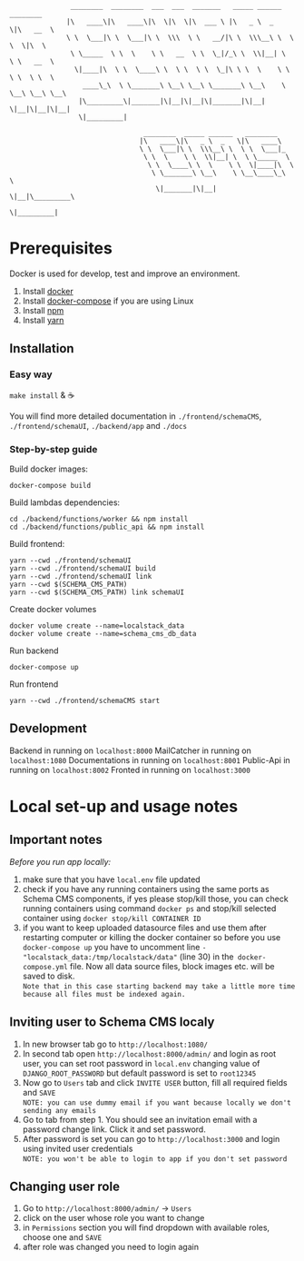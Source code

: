 ```
               ________  ________  ___  ___  _______   _____ ______   ________     
              |\   ____\|\   ____\|\  \|\  \|\  ___ \ |\   _ \  _   \|\   __  \    
              \ \  \___|\ \  \___|\ \  \\\  \ \   __/|\ \  \\\__\ \  \ \  \|\  \   
               \ \_____  \ \  \    \ \   __  \ \  \_|/_\ \  \\|__| \  \ \   __  \  
                \|____|\  \ \  \____\ \  \ \  \ \  \_|\ \ \  \    \ \  \ \  \ \  \ 
                  ____\_\  \ \_______\ \__\ \__\ \_______\ \__\    \ \__\ \__\ \__\
                 |\_________\|_______|\|__|\|__|\|_______|\|__|     \|__|\|__|\|__|
                 \|_________|

                                 ________  _____ ______   ________      
                                |\   ____\|\   _ \  _   \|\   ____\     
                                \ \  \___|\ \  \\\__\ \  \ \  \___|_    
                                 \ \  \    \ \  \\|__| \  \ \_____  \   
                                  \ \  \____\ \  \    \ \  \|____|\  \  
                                   \ \_______\ \__\    \ \__\____\_\  \ 
                                    \|_______|\|__|     \|__|\_________\
                                                            \|_________|
```

# Prerequisites
Docker is used for develop, test and improve an environment.
1. Install [docker](https://docs.docker.com/install/)
2. Install [docker-compose](https://docs.docker.com/compose/install/) if you are using Linux
3. Install [npm](https://www.npmjs.com/)
4. Install [yarn](https://classic.yarnpkg.com/en/docs/install/#mac-stable)

## Installation

### Easy way
`make install` & ☕

You will find more detailed documentation in `./frontend/schemaCMS`, `./frontend/schemaUI`, `./backend/app` and `./docs`

### Step-by-step guide
Build docker images:
```shell script
docker-compose build
```
Build lambdas dependencies:
```shell script
cd ./backend/functions/worker && npm install
cd ./backend/functions/public_api && npm install
```

Build frontend:
```shell script
yarn --cwd ./frontend/schemaUI
yarn --cwd ./frontend/schemaUI build
yarn --cwd ./frontend/schemaUI link
yarn --cwd $(SCHEMA_CMS_PATH)
yarn --cwd $(SCHEMA_CMS_PATH) link schemaUI
```
Create docker volumes
```shell script
docker volume create --name=localstack_data
docker volume create --name=schema_cms_db_data
```

Run backend
```shell script
docker-compose up
```

Run frontend
```shell script
yarn --cwd ./frontend/schemaCMS start
```

## Development
Backend in running on `localhost:8000`
MailCatcher in running on `localhost:1080`
Documentations in running on `localhost:8001`
Public-Api in running on `localhost:8002`
Fronted in running on `localhost:3000`

# Local set-up and usage notes

## Important notes

*Before you run app locally:*
 1. make sure that you have `local.env` file updated
 2. check if you have any running containers using the same ports as Schema CMS components, if yes please stop/kill those,
you can check running containers using command `docker ps` and stop/kill selected container using `docker stop/kill CONTAINER ID`
 3. if you want to keep uploaded datasource files and use them after restarting computer or killing the docker container so
before you use `docker-compose up` you have to uncomment line `- "localstack_data:/tmp/localstack/data"` (line 30) in the` docker-compose.yml` file.
Now all data source files, block images etc. will be saved to disk.  
`Note that in this case starting backend may take a little more time because all files must be indexed again.`



## Inviting user to Schema CMS localy

1. In new browser tab go to `http://localhost:1080/`
2. In second tab open `http://localhost:8000/admin/` and login as root user, you can set root password in `local.env` changing value of `DJANGO_ROOT_PASSWORD` but 
default password is set to `root12345` 
3. Now go to `Users` tab and click `INVITE USER` button, fill all required fields and `SAVE`  
`NOTE: you can use dummy email if you want because locally we don't sending any emails`
4. Go to tab from step 1. You should see an invitation email with a password change link. Click it and set password.
5. After password is set you can go to `http://localhost:3000` and login using invited user credentials  
`NOTE: you won't be able to login to app if you don't set password`

## Changing user role

1. Go to `http://localhost:8000/admin/` -> `Users`
2. click on the user whose role you want to change
3. in `Permissions` section you will find dropdown with available roles, choose one and `SAVE`
4. after role was changed you need to login again

